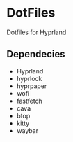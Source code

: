# DotFiles
 Dotfiles for Hyprland
## Dependecies
* Hyprland
* hyprlock
* hyprpaper
* wofi
* fastfetch
* cava
* btop
* kitty
* waybar
